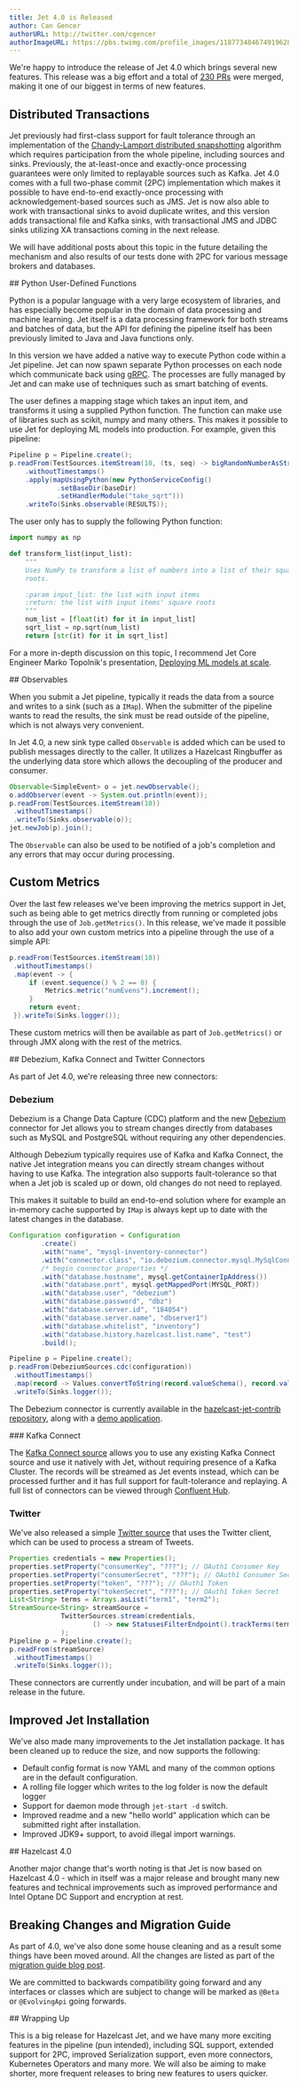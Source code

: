 ```yaml
---
title: Jet 4.0 is Released
author: Can Gencer
authorURL: http://twitter.com/cgencer
authorImageURL: https://pbs.twimg.com/profile_images/1187734846749196288/elqWdrPj_400x400.jpg
---
```


We're happy to introduce the release of Jet 4.0 which brings several new
features. This release was a big effort and a total of [230
PRs](https://github.com/hazelcast/hazelcast-jet/pulls?q=is%3Apr+milestone%3A4.0)
were merged, making it one of our biggest in terms of new features.

## Distributed Transactions

Jet previously had first-class support for fault tolerance through an
implementation of the [Chandy-Lamport distributed snapshotting](https://lamport.azurewebsites.net/pubs/chandy.pdf)
algorithm which requires participation from the whole pipeline,
including sources and sinks. Previously, the at-least-once and
exactly-once processing guarantees were only limited to replayable
sources such as Kafka. Jet 4.0 comes with a full two-phase commit (2PC)
implementation which makes it possible to have end-to-end exactly-once
processing with acknowledgement-based sources such as JMS. Jet is now
also able to work with transactional sinks to avoid duplicate writes, and
this version adds transactional file and Kafka sinks, with transactional
JMS and JDBC sinks utilizing XA transactions coming in the next release.

We will have additional posts about this topic in the future detailing
the mechanism and also results of our tests done with 2PC for various
message brokers and databases.

## Python User-Defined Functions

Python is a popular language with a very large ecosystem of libraries,
and has especially become popular in the domain of data processing and
machine learning. Jet itself is a data processing framework for both
streams and batches of data, but the API for defining the pipeline
itself has been previously limited to Java and Java functions only.

In this version we have added a native way to execute Python code within
a Jet pipeline. Jet can now spawn separate Python processes on
each node which communicate back using
[gRPC](https://github.com/hazelcast/hazelcast-jet-demos/tree/master/debezium-cdc-without-kafka).
The processes are fully managed by Jet and can make use of techniques
such as smart batching of events.

The user defines a mapping stage which takes an input item, and
transforms it using a supplied Python function. The function can make
use of libraries such as scikit, numpy and many others. This makes it
possible to use Jet for deploying ML models into production. For
example, given this pipeline:

```java
Pipeline p = Pipeline.create();
p.readFrom(TestSources.itemStream(10, (ts, seq) -> bigRandomNumberAsString()))
    .withoutTimestamps()
    .apply(mapUsingPython(new PythonServiceConfig()
            .setBaseDir(baseDir)
            .setHandlerModule("take_sqrt")))
    .writeTo(Sinks.observable(RESULTS));
```

The user only has to supply the following Python function:

```python
import numpy as np

def transform_list(input_list):
    """
    Uses NumPy to transform a list of numbers into a list of their square
    roots.

    :param input_list: the list with input items
    :return: the list with input items' square roots
    """
    num_list = [float(it) for it in input_list]
    sqrt_list = np.sqrt(num_list)
    return [str(it) for it in sqrt_list]
```

For a more in-depth discussion on this topic, I recommend Jet Core
Engineer Marko Topolnik's presentation,
[Deploying ML models at scale](https://www.youtube.com/watch?v=q1vBbqxnJIQ).

## Observables

When you submit a Jet pipeline, typically it reads the data from a
source and writes to a sink (such as a `IMap`). When the submitter of
the pipeline wants to read the results, the sink must be read outside of
the pipeline, which is not always very convenient.

In Jet 4.0, a new sink type called `Observable` is added which can be
used to publish messages directly to the caller. It utilizes a Hazelcast
Ringbuffer as the underlying data store which allows the decoupling of
the producer and consumer.

```java
Observable<SimpleEvent> o = jet.newObservable();
o.addObserver(event -> System.out.println(event));
p.readFrom(TestSources.itemStream(10))
 .withoutTimestamps()
 .writeTo(Sinks.observable(o));
jet.newJob(p).join();
```

The `Observable` can also be used to be notified of a job's completion
and any errors that may occur during processing.

## Custom Metrics

Over the last few releases we've been improving the metrics support in
Jet, such as being able to get metrics directly from running or
completed jobs through the use of `Job.getMetrics()`. In this release,
we've made it possible to also add your own custom metrics into a
pipeline through the use of a simple API:

```java
p.readFrom(TestSources.itemStream(10))
 .withoutTimestamps()
 .map(event -> {
     if (event.sequence() % 2 == 0) {
         Metrics.metric("numEvens").increment();
     }
     return event;
 }).writeTo(Sinks.logger());
```

These custom metrics will then be available as part of
`Job.getMetrics()` or through JMX along with the rest of the metrics.

## Debezium, Kafka Connect and Twitter Connectors

As part of Jet 4.0, we're releasing three new connectors:

### Debezium

Debezium is a Change Data Capture (CDC) platform and the new
[Debezium](https://debezium.io/) connector for Jet allows you to stream
changes directly from databases such as MySQL and PostgreSQL without
requiring any other dependencies.

Although Debezium typically requires use of Kafka and Kafka Connect, the
native Jet integration means you can directly stream changes without
having to use Kafka. The integration also supports fault-tolerance so
that when a Jet job is scaled up or down, old changes do not need to
replayed.

This makes it suitable to build an end-to-end solution where for example
an in-memory cache supported by `IMap` is always kept up to date with the
latest changes in the database.

```java
Configuration configuration = Configuration
        .create()
        .with("name", "mysql-inventory-connector")
        .with("connector.class", "io.debezium.connector.mysql.MySqlConnector")
        /* begin connector properties */
        .with("database.hostname", mysql.getContainerIpAddress())
        .with("database.port", mysql.getMappedPort(MYSQL_PORT))
        .with("database.user", "debezium")
        .with("database.password", "dbz")
        .with("database.server.id", "184054")
        .with("database.server.name", "dbserver1")
        .with("database.whitelist", "inventory")
        .with("database.history.hazelcast.list.name", "test")
        .build();

Pipeline p = Pipeline.create();
p.readFrom(DebeziumSources.cdc(configuration))
 .withoutTimestamps()
 .map(record -> Values.convertToString(record.valueSchema(), record.value()))
 .writeTo(Sinks.logger());
```

The Debezium connector is currently available in the
[hazelcast-jet-contrib repository](https://github.com/hazelcast/hazelcast-jet-contrib/tree/master/debezium),
along with a [demo application](https://github.com/hazelcast/hazelcast-jet-demos/tree/master/debezium-cdc-without-kafka).

### Kafka Connect

The [Kafka Connect source](https://github.com/hazelcast/hazelcast-jet-contrib/tree/master/kafka-connect)
allows you to use any existing Kafka Connect source and use it natively
with Jet, without requiring presence of a Kafka Cluster. The records
will be streamed as Jet events instead, which can be processed further
and it has full support for fault-tolerance and replaying. A full list
of connectors can be viewed through [Confluent Hub](https://www.confluent.io/hub/).

### Twitter

We've also released a simple [Twitter source](https://github.com/hazelcast/hazelcast-jet-contrib/tree/master/twitter)
that uses the Twitter client, which can be used to process a stream of
Tweets.

```java
Properties credentials = new Properties();
properties.setProperty("consumerKey", "???"); // OAuth1 Consumer Key
properties.setProperty("consumerSecret", "???"); // OAuth1 Consumer Secret
properties.setProperty("token", "???"); // OAuth1 Token
properties.setProperty("tokenSecret", "???"); // OAuth1 Token Secret
List<String> terms = Arrays.asList("term1", "term2");
StreamSource<String> streamSource =
             TwitterSources.stream(credentials,
                     () -> new StatusesFilterEndpoint().trackTerms(terms)
             );
Pipeline p = Pipeline.create();
p.readFrom(streamSource)
 .withoutTimestamps()
 .writeTo(Sinks.logger());
```

These connectors are currently under incubation, and will be part of a
main release in the future.

## Improved Jet Installation

We've also made many improvements to the Jet installation package. It
has been cleaned up to reduce the size, and now supports the following:

* Default config format is now YAML and many of the common options are
  in the default configuration.
* A rolling file logger which writes to the log folder is now the
  default logger
* Support for daemon mode through `jet-start -d` switch.
* Improved readme and a new "hello world" application which can be
  submitted right after installation.
* Improved JDK9+ support, to avoid illegal import warnings.

## Hazelcast 4.0

Another major change that's worth noting is that Jet is now based on
Hazelcast 4.0 - which in itself was a major release and brought many new
features and technical improvements such as improved performance and
Intel Optane DC Support and encryption at rest.

## Breaking Changes and Migration Guide

As part of 4.0, we've also done some house cleaning and as a result some
things have been moved around. All the changes are listed as part of the
[migration guide blog post](/blog/2020/04/01/upgrading-to-jet-40).

We are committed to backwards compatibility going forward and any
interfaces or classes which are subject to change will be marked as
`@Beta` or `@EvolvingApi` going forwards.

## Wrapping Up

This is a big release for Hazelcast Jet, and we have many more exciting
features in the pipeline (pun intended), including SQL support, extended
support for 2PC, improved Serialization support, even more connectors,
Kubernetes Operators and many more. We will also be aiming to make
shorter, more frequent releases to bring new features to users quicker.
